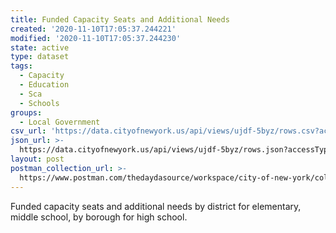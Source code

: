 ```yaml
---
title: Funded Capacity Seats and Additional Needs
created: '2020-11-10T17:05:37.244221'
modified: '2020-11-10T17:05:37.244230'
state: active
type: dataset
tags:
  - Capacity
  - Education
  - Sca
  - Schools
groups:
  - Local Government
csv_url: 'https://data.cityofnewyork.us/api/views/ujdf-5byz/rows.csv?accessType=DOWNLOAD'
json_url: >-
  https://data.cityofnewyork.us/api/views/ujdf-5byz/rows.json?accessType=DOWNLOAD
layout: post
postman_collection_url: >-
  https://www.postman.com/thedaydasource/workspace/city-of-new-york/collection/15909983-a5a7f887-f1c1-4772-84f3-5341cc9cc8f4
---
```

Funded capacity seats and additional needs by district for elementary, middle school, by borough for high school.
